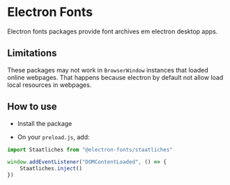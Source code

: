 # Electron Fonts

Electron fonts packages provide font archives em electron desktop apps.

## Limitations

These packages may not work in `BrowserWindow` instances that loaded online webpages. That happens because electron by default not allow load local resources in webpages.

## How to use

* Install the package

* On your `preload.js`, add:

```ts
import Staatliches from "@electron-fonts/staatliches"

window.addEventListener("DOMContentLoaded", () => {
    Staatliches.inject()
})
```